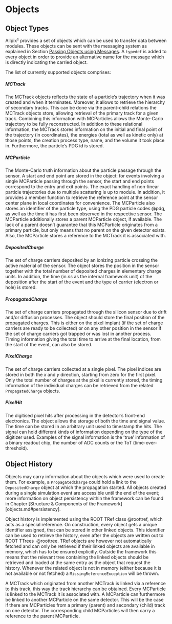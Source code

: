 Objects
=======

Object Types 
------------

Allpix² provides a set of objects which can be used to transfer data
between modules. These objects can be sent with the messaging system as
explained in Section [Passing Objects using Messages](framework.md#passing-objects-using-messages). A `typedef` is added to
every object in order to provide an alternative name for the message
which is directly indicating the carried object.

The list of currently supported objects comprises:

##### MCTrack

The MCTrack objects reflects the state of a particle’s trajectory when
it was created and when it terminates. Moreover, it allows to retrieve
the hierarchy of secondary tracks. This can be done via the parent-child
relations the MCTrack objects store, allowing retrieval of the primary
track for a given track. Combining this information with MCParticles
allows the Monte-Carlo trajectory to be fully reconstructed. In addition
to these relational information, the MCTrack stores information on the
initial and final point of the trajectory (in coordinates), the energies
(total as well as kinetic only) at those points, the creation process
type, name, and the volume it took place in. Furthermore, the particle’s
PDG id is stored.

##### MCParticle

The Monte-Carlo truth information about the particle passage through the
sensor. A start and end point are stored in the object: for events
involving a single MCParticle passing through the sensor, the start and
end points correspond to the entry and exit points. The exact handling
of non-linear particle trajectories due to multiple scattering is up to
module. In addition, it provides a member function to retrieve the
reference point at the sensor center plane in local coordinates for
convenience. The MCParticle also stores an identifier of the particle
type, using the PDG particle codes @pdg, as well as the time it has
first been observed in the respective sensor. The MCParticle
additionally stores a parent MCParticle object, if available. The lack
of a parent doesn’t guarantee that this MCParticle originates from a
primary particle, but only means that no parent on the given detector
exists. Also, the MCParticle stores a reference to the MCTrack it is
associated with.

##### DepositedCharge

The set of charge carriers deposited by an ionizing particle crossing
the active material of the sensor. The object stores the position in the
sensor together with the total number of deposited charges in elementary
charge units. In addition, the time (in *ns* as the internal framework
unit) of the deposition after the start of the event and the type of
carrier (electron or hole) is stored.

##### PropagatedCharge

The set of charge carriers propagated through the silicon sensor due to
drift and/or diffusion processes. The object should store the final
position of the propagated charges. This is either on the pixel implant
(if the set of charge carriers are ready to be collected) or on any
other position in the sensor if the set of charge carriers got trapped
or was lost in another process. Timing information giving the total time
to arrive at the final location, from the start of the event, can also
be stored.

##### PixelCharge

The set of charge carriers collected at a single pixel. The pixel
indices are stored in both the $x$ and $y$ direction, starting from zero
for the first pixel. Only the total number of charges at the pixel is
currently stored, the timing information of the individual charges can
be retrieved from the related `PropagatedCharge` objects.

##### PixelHit

The digitised pixel hits after processing in the detector’s front-end
electronics. The object allows the storage of both the time and signal
value. The time can be stored in an arbitrary unit used to timestamp the
hits. The signal can hold different kinds of information depending on
the type of the digitizer used. Examples of the signal information is
the ’true’ information of a binary readout chip, the number of ADC
counts or the ToT (time-over-threshold).

Object History 
--------------

Objects may carry information about the objects which were used to
create them. For example, a `PropagatedCharge` could hold a link to the
`DepositedCharge` object at which the propagation started. All objects
created during a single simulation event are accessible until the end of
the event; more information on object persistency within the framework
can be found in Chapter [Structure & Components of the Framework][objects.md#persistency].

Object history is implemented using the ROOT TRef class @roottref, which
acts as a special reference. On construction, every object gets a unique
identifier assigned, that can be stored in other linked objects. This
identifier can be used to retrieve the history, even after the objects
are written out to ROOT TTrees  @roottree. TRef objects are however not
automatically fetched and can only be retrieved if their linked objects
are available in memory, which has to be ensured explicitly. Outside the
framework this means that the relevant tree containing the linked
objects should be retrieved and loaded at the same entry as the object
that request the history. Whenever the related object is not in memory
(either because it is not available or not fetched) a
`MissingReferenceException` will be thrown.

A MCTrack which originated from another MCTrack is linked via a
reference to this track, this way the track hierarchy can be obtained.
Every MCParticle is linked to the MCTrack it is associated with. A
MCParticle can furthermore be linked to another MCParticle on the same
detector. This will be the case if there are MCParticles from a primary
(parent) and secondary (child) track on one detector. The corresponding
child MCParticles will then carry a reference to the parent MCParticle.
